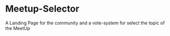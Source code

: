 # Meetup-Selector
A Landing Page for the community and a vote-system for select the topic of the MeetUp
